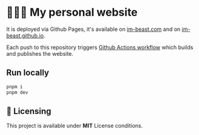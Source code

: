 # 👱🏻‍♂️ My personal website

It is deployed via Github Pages, it's available on
[im-beast.com](https://im-beast.com/) and on
[im-beast.github.io](https://im-beast.github.io).

Each push to this repository
triggers [Github Actions workflow](./.github/workflows/deploy.yml) which builds
and publishes the website.

## Run locally

```sh
pnpm i
pnpm dev
```

## 📝 Licensing

This project is available under **MIT** License conditions.
